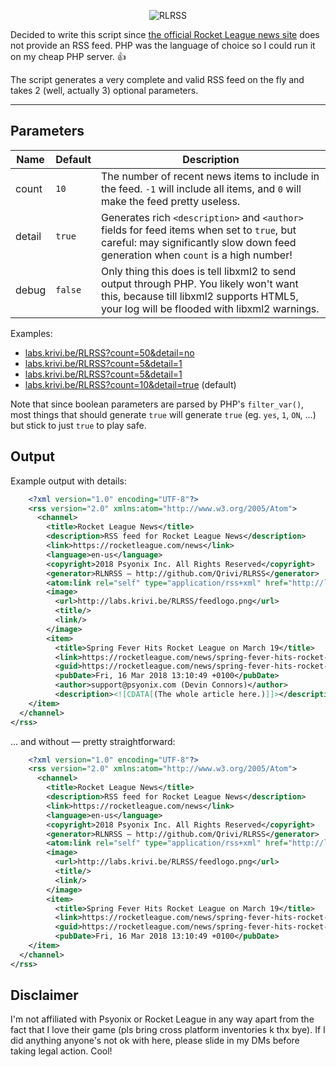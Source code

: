 <p align="center">
  <img alt="RLRSS" src="https://github.com/Qrivi/RLRSS/blob/master/feedlogo.png" />
</p>

Decided to write this script since [the official Rocket League news site](https://www.rocketleague.com/news/) does not provide an RSS feed. PHP was the language of choice so I could run it on my cheap PHP server. 👍

The script generates a very complete and valid RSS feed on the fly and takes 2 (well, actually 3) optional parameters.

* * *

## Parameters

| Name   | Default | Description                                                                                                                                                                       |
| ------ | ------- | --------------------------------------------------------------------------------------------------------------------------------------------------------------------------------- |
| count  | `10`    | The number of recent news items to include in the feed. `-1` will include all items, and `0` will make the feed pretty useless.                                                   |
| detail | `true`  | Generates rich `<description>` and `<author>` fields for feed items when set to `true`, but careful: may significantly slow down feed generation when `count` is a high number!   |
| debug  | `false` | Only thing this does is tell libxml2 to send output through PHP. You likely won't want this, because till libxml2 supports HTML5, your log will be flooded with libxml2 warnings. |

Examples:

-   [labs.krivi.be/RLRSS?count=50&detail=no](http://labs.krivi.be/RLRSS?count=50&detail=no)
-   [labs.krivi.be/RLRSS?count=5&detail=1](http://labs.krivi.be/RLRSS?count=5&detail=1)
-   [labs.krivi.be/RLRSS?count=5&detail=1](http://labs.krivi.be/RLRSS?count=420&detail=off)
-   [labs.krivi.be/RLRSS?count=10&detail=true](http://labs.krivi.be/RLRSS?count=10&detail=true) (default)

Note that since boolean parameters are parsed by PHP's `filter_var()`, most things that should generate `true` will generate `true` (eg. `yes`, `1`, `ON`, ...) but stick to just `true` to play safe.

## Output

Example output with details:

```xml
    <?xml version="1.0" encoding="UTF-8"?>
    <rss version="2.0" xmlns:atom="http://www.w3.org/2005/Atom">
      <channel>
        <title>Rocket League News</title>
        <description>RSS feed for Rocket League News</description>
        <link>https://rocketleague.com/news</link>
        <language>en-us</language>
        <copyright>2018 Psyonix Inc. All Rights Reserved</copyright>
        <generator>RLNRSS — http://github.com/Qrivi/RLRSS</generator>
        <atom:link rel="self" type="application/rss+xml" href="http://labs.krivi.be/RLRSS"/>
        <image>
          <url>http://labs.krivi.be/RLRSS/feedlogo.png</url>
          <title/>
          <link/>
        </image>
        <item>
          <title>Spring Fever Hits Rocket League on March 19</title>
          <link>https://rocketleague.com/news/spring-fever-hits-rocket-league-on-march-19/</link>
          <guid>https://rocketleague.com/news/spring-fever-hits-rocket-league-on-march-19/</guid>
          <pubDate>Fri, 16 Mar 2018 13:10:49 +0100</pubDate>
          <author>support@psyonix.com (Devin Connors)</author>
          <description><![CDATA[(The whole article here.)]]></description>
    </item>
  </channel>
</rss>
```

... and without — pretty straightforward:

```xml
    <?xml version="1.0" encoding="UTF-8"?>
    <rss version="2.0" xmlns:atom="http://www.w3.org/2005/Atom">
      <channel>
        <title>Rocket League News</title>
        <description>RSS feed for Rocket League News</description>
        <link>https://rocketleague.com/news</link>
        <language>en-us</language>
        <copyright>2018 Psyonix Inc. All Rights Reserved</copyright>
        <generator>RLNRSS — http://github.com/Qrivi/RLRSS</generator>
        <atom:link rel="self" type="application/rss+xml" href="http://labs.krivi.be/RLRSS"/>
        <image>
          <url>http://labs.krivi.be/RLRSS/feedlogo.png</url>
          <title/>
          <link/>
        </image>
        <item>
          <title>Spring Fever Hits Rocket League on March 19</title>
          <link>https://rocketleague.com/news/spring-fever-hits-rocket-league-on-march-19/</link>
          <guid>https://rocketleague.com/news/spring-fever-hits-rocket-league-on-march-19/</guid>
          <pubDate>Fri, 16 Mar 2018 13:10:49 +0100</pubDate>
    </item>
  </channel>
</rss>
```

## Disclaimer

I'm not affiliated with Psyonix or Rocket League in any way apart from the fact that I love their game (pls bring cross platform inventories k thx bye). If I did anything anyone's not ok with here, please slide in my DMs before taking legal action. Cool!

